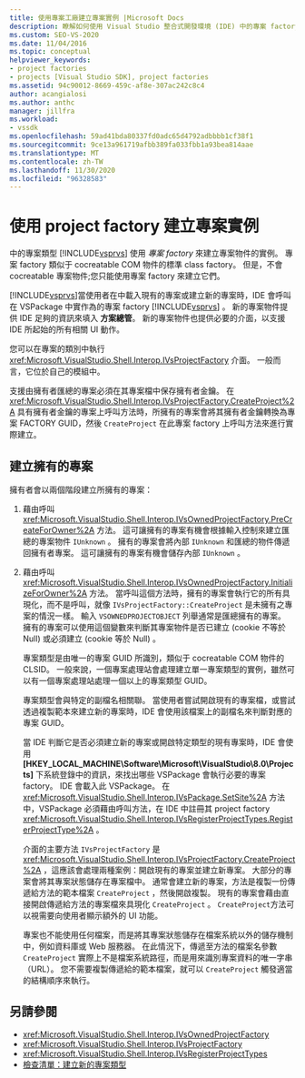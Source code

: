 ```yaml
---
title: 使用專案工廠建立專案實例 |Microsoft Docs
description: 瞭解如何使用 Visual Studio 整合式開發環境 (IDE) 中的專案 factory 來建立專案類別實例。
ms.custom: SEO-VS-2020
ms.date: 11/04/2016
ms.topic: conceptual
helpviewer_keywords:
- project factories
- projects [Visual Studio SDK], project factories
ms.assetid: 94c90012-8669-459c-af8e-307ac242c8c4
author: acangialosi
ms.author: anthc
manager: jillfra
ms.workload:
- vssdk
ms.openlocfilehash: 59ad41bda80337fd0adc65d4792adbbbb1cf38f1
ms.sourcegitcommit: 9ce13a961719afbb389fa033fbb1a93bea814aae
ms.translationtype: MT
ms.contentlocale: zh-TW
ms.lasthandoff: 11/30/2020
ms.locfileid: "96328583"
---
```

# <a name="create-project-instances-by-using-project-factories"></a>使用 project factory 建立專案實例
中的專案類型 [!INCLUDE[vsprvs](../../code-quality/includes/vsprvs_md.md)] 使用 *專案 factory* 來建立專案物件的實例。 專案 factory 類似于 cocreatable COM 物件的標準 class factory。 但是，不會 cocreatable 專案物件;您只能使用專案 factory 來建立它們。

 [!INCLUDE[vsprvs](../../code-quality/includes/vsprvs_md.md)]當使用者在中載入現有的專案或建立新的專案時，IDE 會呼叫在 VSPackage 中實作為的專案 factory [!INCLUDE[vsprvs](../../code-quality/includes/vsprvs_md.md)] 。 新的專案物件提供 IDE 足夠的資訊來填入 **方案總管**。 新的專案物件也提供必要的介面，以支援 IDE 所起始的所有相關 UI 動作。

 您可以在專案的類別中執行 <xref:Microsoft.VisualStudio.Shell.Interop.IVsProjectFactory> 介面。 一般而言，它位於自己的模組中。

 支援由擁有者匯總的專案必須在其專案檔中保存擁有者金鑰。 在 <xref:Microsoft.VisualStudio.Shell.Interop.IVsProjectFactory.CreateProject%2A> 具有擁有者金鑰的專案上呼叫方法時，所擁有的專案會將其擁有者金鑰轉換為專案 FACTORY GUID，然後 `CreateProject` 在此專案 factory 上呼叫方法來進行實際建立。

## <a name="create-an-owned-project"></a>建立擁有的專案
 擁有者會以兩個階段建立所擁有的專案：

1. 藉由呼叫 <xref:Microsoft.VisualStudio.Shell.Interop.IVsOwnedProjectFactory.PreCreateForOwner%2A> 方法。 這可讓擁有的專案有機會根據輸入控制來建立匯總的專案物件 `IUnknown` 。 擁有的專案會將內部 `IUnknown` 和匯總的物件傳遞回擁有者專案。 這可讓擁有的專案有機會儲存內部 `IUnknown` 。

2. 藉由呼叫 <xref:Microsoft.VisualStudio.Shell.Interop.IVsOwnedProjectFactory.InitializeForOwner%2A> 方法。 當呼叫這個方法時，擁有的專案會執行它的所有具現化，而不是呼叫，就像 `IVsProjectFactory::CreateProject` 是未擁有之專案的情況一樣。 輸入 `VSOWNEDPROJECTOBJECT` 列舉通常是匯總擁有的專案。 擁有的專案可以使用這個變數來判斷其專案物件是否已建立 (cookie 不等於 Null) 或必須建立 (cookie 等於 Null) 。

   專案類型是由唯一的專案 GUID 所識別，類似于 cocreatable COM 物件的 CLSID。 一般來說，一個專案處理站會處理建立單一專案類型的實例，雖然可以有一個專案處理站處理一個以上的專案類型 GUID。

   專案類型會與特定的副檔名相關聯。 當使用者嘗試開啟現有的專案檔，或嘗試透過複製範本來建立新的專案時，IDE 會使用該檔案上的副檔名來判斷對應的專案 GUID。

   當 IDE 判斷它是否必須建立新的專案或開啟特定類型的現有專案時，IDE 會使用 **[HKEY_LOCAL_MACHINE\Software\Microsoft\VisualStudio\8.0\Projects]** 下系統登錄中的資訊，來找出哪些 VSPackage 會執行必要的專案 factory。 IDE 會載入此 VSPackage。 在 <xref:Microsoft.VisualStudio.Shell.Interop.IVsPackage.SetSite%2A> 方法中，VSPackage 必須藉由呼叫方法，在 IDE 中註冊其 project factory <xref:Microsoft.VisualStudio.Shell.Interop.IVsRegisterProjectTypes.RegisterProjectType%2A> 。

   介面的主要方法 `IVsProjectFactory` 是 <xref:Microsoft.VisualStudio.Shell.Interop.IVsProjectFactory.CreateProject%2A> ，這應該會處理兩種案例：開啟現有的專案並建立新專案。 大部分的專案會將其專案狀態儲存在專案檔中。 通常會建立新的專案，方法是複製一份傳遞給方法的範本檔案 `CreateProject` ，然後開啟複製。 現有的專案會藉由直接開啟傳遞給方法的專案檔來具現化 `CreateProject` 。 `CreateProject`方法可以視需要向使用者顯示額外的 UI 功能。

   專案也不能使用任何檔案，而是將其專案狀態儲存在檔案系統以外的儲存機制中，例如資料庫或 Web 服務器。 在此情況下，傳遞至方法的檔案名參數 `CreateProject` 實際上不是檔案系統路徑，而是用來識別專案資料的唯一字串（URL）。 您不需要複製傳遞給的範本檔案，就可以 `CreateProject` 觸發適當的結構順序來執行。

## <a name="see-also"></a>另請參閱
- <xref:Microsoft.VisualStudio.Shell.Interop.IVsOwnedProjectFactory>
- <xref:Microsoft.VisualStudio.Shell.Interop.IVsProjectFactory>
- <xref:Microsoft.VisualStudio.Shell.Interop.IVsRegisterProjectTypes>
- [檢查清單：建立新的專案類型](../../extensibility/internals/checklist-creating-new-project-types.md)
